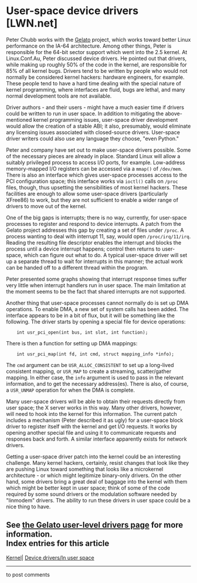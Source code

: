 # User-space device drivers [LWN.net]

Peter Chubb works with the [Gelato](http://gelato.unsw.edu.au/) project, which works toward better Linux performance on the IA-64 architecture. Among other things, Peter is responsible for the 64-bit sector support which went into the 2.5 kernel. At Linux.Conf.Au, Peter discussed device drivers. He pointed out that drivers, while making up roughly 50% of the code in the kernel, are responsible for 85% of all kernel bugs. Drivers tend to be written by people who would not normally be considered kernel hackers: hardware engineers, for example. These people tend to have a hard time dealing with the special nature of kernel programming, where interfaces are fluid, bugs are lethal, and many normal development tools are not available. 

Driver authors - and their users - might have a much easier time if drivers could be written to run in user space. In addition to mitigating the above-mentioned kernel programming issues, user-space driver development would allow the creation of a stable ABI; it also, presumably, would eliminate any licensing issues associated with closed-source drivers. User-space driver writers could also use any language they choose, "even Python." 

Peter and company have set out to make user-space drivers possible. Some of the necessary pieces are already in place. Standard Linux will allow a suitably privileged process to access I/O ports, for example. Low-address memory-mapped I/O registers can be accessed via a `mmap()` of `/dev/mem`. There is also an interface which gives user-space processes access to the PCI configuration space; this interface works via `ioctl()` calls on `/proc` files, though, thus upsetting the sensibilities of most kernel hackers. These facilities are enough to allow some user-space drivers (particularly XFree86) to work, but they are not sufficient to enable a wider range of drivers to move out of the kernel. 

One of the big gaps is interrupts; there is no way, currently, for user-space processes to register and respond to device interrupts. A patch from the Gelato project addresses this gap by creating a set of files under `/proc`. A process wanting to deal with interrupt 11, say, would open `/proc/irq/11/irq`. Reading the resulting file descriptor enables the interrupt and blocks the process until a device interrupt happens; control then returns to user-space, which can figure out what to do. A typical user-space driver will set up a separate thread to wait for interrupts in this manner; the actual work can be handed off to a different thread within the program. 

Peter presented some graphs showing that interrupt response times suffer very little when interrupt handlers run in user space. The main limitation at the moment seems to be the fact that shared interrupts are not supported. 

Another thing that user-space processes cannot normally do is set up DMA operations. To enable DMA, a new set of system calls has been added. The interface appears to be in a bit of flux, but it will be something like the following. The driver starts by opening a special file for device operations: 
    
    
        int usr_pci_open(int bus, int slot, int function);
    

There is then a function for setting up DMA mappings: 
    
    
        int usr_pci_map(int fd, int cmd, struct mapping_info *info);
    

The `cmd` argument can be `USR_ALLOC_CONSISTENT` to set up a long-lived consistent mapping, or `USR_MAP` to create a streaming, scatter/gather mapping. In either case, the `info` argument is used to pass in the relevant information, and to get the necessary address(es). There is also, of course, a `USR_UNMAP` operation for when the DMA is complete. 

Many user-space drivers will be able to obtain their requests directly from user space; the X server works in this way. Many other drivers, however, will need to hook into the kernel for this information. The current patch includes a mechanism (Peter described it as ugly) for a user-space block driver to register itself with the kernel and get I/O requests. It works by opening another special file and using it to communicate requests and responses back and forth. A similar interface apparently exists for network drivers. 

Getting a user-space driver patch into the kernel could be an interesting challenge. Many kernel hackers, certainly, resist changes that look like they are pushing Linux toward something that looks like a microkernel architecture - or which might legitimize binary-only drivers. On the other hand, some drivers bring a great deal of baggage into the kernel with them which might be better kept in user space; think of some of the code required by some sound drivers or the modulation software needed by "linmodem" drivers. The ability to run these drivers in user space could be a nice thing to have. 

See [the Gelato user-level drivers page](http://www.gelato.unsw.edu.au/IA64wiki/UserLevelDrivers) for more information.  
Index entries for this article  
---  
[Kernel](/Kernel/Index)| [Device drivers/In user space](/Kernel/Index#Device_drivers-In_user_space)  
  


* * *

to post comments 
